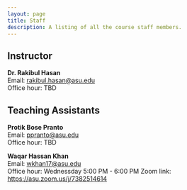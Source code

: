 ```yaml
---
layout: page
title: Staff
description: A listing of all the course staff members.
---
```


## Instructor
**Dr. Rakibul Hasan**\
Email: rakibul.hasan@asu.edu\
Office hour: TBD

## Teaching Assistants
**Protik Bose Pranto**\
Email: ppranto@asu.edu\
Office hour: TBD




**Waqar Hassan Khan**\
Email: wkhan17@asu.edu\
Office hour: Wednessday 5:00 PM - 6:00 PM
Zoom link: https://asu.zoom.us/j/7382514614
